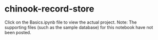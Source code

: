 # chinook-record-store
Click on the Basics.ipynb file to view the actual project.
Note: The supporting files (such as the sample database) for this notebook have not been posted.
